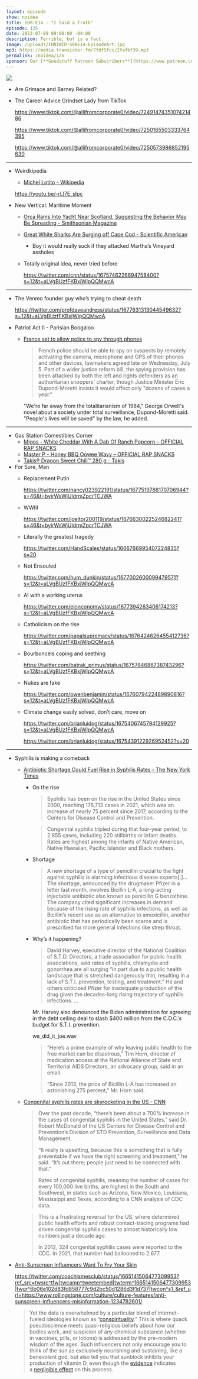 ```yaml
---
layout: episode
show: noidea
title: S08:E14 - "I Said a Truth"
episode: 125
date: 2023-07-09 09:00:00 -04:00
description: Terrible, but is a fact.
image: /uploads/IHNIWID-S08E14-EpisodeArt.jpg
mp3: https://media.transistor.fm/7fdf5fcc/2fafbf39.mp3
permalink: /noidea/125
sponsor: Our [**Goodstuff Patreon Subscribers**](https://www.patreon.com/goodstuff "Goodstuff on Patreon") and listeners just like you! Support your favorite podcasts directly to get access to the discord and more.
---
```


![](/uploads/IHNIWID-S08E14-EpisodeArt.jpg)

- Are Grimace and Barney Related?
- The Career Advice Grindset Lady from TikTok
    
    https://www.tiktok.com/@allifromcorporate0/video/7249147435107421486
    
    https://www.tiktok.com/@allifromcorporate0/video/7250165503333764395
    
    https://www.tiktok.com/@allifromcorporate0/video/7250573986852195630
    

---

- Weirdkipedia
    - [Michel Lotito - Wikipedia](https://en.wikipedia.org/wiki/Michel_Lotito)
    
    https://youtu.be/-rLl7E_sIpc
    
- New Vertical: Maritime Moment
    - [Orca Rams Into Yacht Near Scotland, Suggesting the Behavior May Be Spreading - Smithsonian Magazine](https://www.smithsonianmag.com/smart-news/orca-rams-into-yacht-near-scotland-behavior-may-be-spreading-180982429/)
    - [Great White Sharks Are Surging off Cape Cod - Scientific American](https://www.scientificamerican.com/article/remarkable-rebound-the-great-white-sharks-of-cape-cod1/)
        - Boy it would really suck if they attacked Martha’s Vineyard assholes
    - Totally original idea, never tried before
        
        https://twitter.com/cnn/status/1675746226694758400?s=12&t=aLVgBUzfFKBxjWIpQQMwcA
        

---

- The Venmo founder guy who’s trying to cheat death
    
    https://twitter.com/profdaveandress/status/1677631313044549632?s=12&t=aLVgBUzfFKBxjWIpQQMwcA
    
- Patriot Act II - Parisian Boogaloo
    - [France set to allow police to spy through phones](https://www.lemonde.fr/en/france/article/2023/07/06/france-set-to-allow-police-to-spy-through-phones_6044269_7.html)
        
        > French police should be able to spy on suspects by remotely activating the camera, microphone and GPS of their phones and other devices, lawmakers agreed late on Wednesday, July 5. Part of a wider justice reform bill, the spying provision has been attacked by both the left and rights defenders as an authoritarian snoopers' charter, though Justice Minister Éric Dupond-Moretti insists it would affect only "dozens of cases a year.”
        
        "We're far away from the totalitarianism of 1984," George Orwell's novel about a society under total surveillance, Dupond-Moretti said. "People's lives will be saved" by the law, he added.
        > 

---

- Gas Station Comestibles Corner
    - [Migos - White Cheddar With A Dab Of Ranch Popcorn – OFFICIAL RAP SNACKS](https://www.rapsnacks.net/products/migos-white-cheddar-with-a-dab-of-ranch-popcorn-6-bags)
    - [Master P - Honey BBQ Oowee Wavy – OFFICIAL RAP SNACKS](https://www.rapsnacks.net/products/master-p-honey-bbq-oowee-wavy-6-bags)
    - [Takis® Dragon Sweet Chili™ 280 g - Takis](https://takis.ca/products/spicy-tortilla-chips/takis-dragon-sweet-chili/280-g)
- For Sure, Man
    - Replacement Putin
        
        https://twitter.com/nancy023922191/status/1677519788170706944?s=46&t=byirWsWjUldrmZpcrTCJWA
        
    - WWIII
        
        https://twitter.com/joeltor200119/status/1676630022524682241?s=46&t=byirWsWjUldrmZpcrTCJWA
        
    - Literally the greatest tragedy
        
        https://twitter.com/HandScales/status/1666766995407224835?s=20
        
    - Not Ensouled
        
        https://twitter.com/hum_dunkin/status/1677002600099479571?s=12&t=aLVgBUzfFKBxjWIpQQMwcA
        
    - AI with a working uterus
        
        https://twitter.com/elonconomy/status/1677394263406174213?s=12&t=aLVgBUzfFKBxjWIpQQMwcA
        
    - Catholicism on the rise
        
        https://twitter.com/papalsupremacy/status/1676424626455412736?s=12&t=aLVgBUzfFKBxjWIpQQMwcA
        
    - Bourboncels coping and seething
        
        https://twitter.com/batrak_primus/status/1675784686738743296?s=12&t=aLVgBUzfFKBxjWIpQQMwcA
        
    - Nukes are fake
        
        https://twitter.com/owenbenjamin/status/1676079422489890816?s=12&t=aLVgBUzfFKBxjWIpQQMwcA
        
    - Climate change easily solved, don’t care, move on
        
        https://twitter.com/brianluidog/status/1675406745794129925?s=12&t=aLVgBUzfFKBxjWIpQQMwcA
        
        https://twitter.com/brianluidog/status/1675439122926952452?s=20
        

---

- Syphilis is making a comeback
    - [Antibiotic Shortage Could Fuel Rise in Syphilis Rates - The New York Times](https://www.nytimes.com/2023/07/07/health/syphilis-epidemic-antibiotic-shortage-pfizer.html)
        - On the rise
            
            > Syphilis has been on the rise in the United States since 2000, reaching 176,713 cases in 2021, which was an increase of nearly 75 percent since 2017, according to the Centers for Disease Control and Prevention.
            > 
            
            > Congenital syphilis tripled during that four-year period, to 2,855 cases, including 220 stillbirths or infant deaths. Rates are highest among the infants of Native American, Native Hawaiian, Pacific Islander and Black mothers.
            > 
        - Shortage
            
            > A new shortage of a type of penicillin crucial to the fight against syphilis is alarming infectious disease experts[.]…The shortage, announced by the drugmaker Pfizer in a letter last month, involves Bicillin L-A, a long-acting injectable antibiotic also known as penicillin G benzathine. The company cited significant increases in demand because of the rising rate of syphilis infections, as well as Bicillin’s recent use as an alternative to amoxicillin, another antibiotic that has periodically been scarce and is prescribed for more general infections like strep throat.
            > 
        - Why’s it happening?
            
            > David Harvey, executive director of the National Coalition of S.T.D. Directors, a trade association for public health associations, said rates of syphilis, chlamydia and gonorrhea are all surging “in part due to a public health landscape that is stretched dangerously thin, resulting in a lack of S.T.I. prevention, testing, and treatment.” He and others criticized Pfizer for inadequate production of the drug given the decades-long rising trajectory of syphilis infections. … 
            
            Mr. Harvey also denounced the Biden administration for agreeing in the debt ceiling deal to slash $400 million from the C.D.C.’s budget for S.T.I. prevention.
            > 
            
            we_did_it_joe.wav
            
            > “Here’s a prime example of why leaving public health to the free market can be disastrous,” Tim Horn, director of medication access at the National Alliance of State and Territorial AIDS Directors, an advocacy group, said in an email.
            > 
            > 
            > “Since 2013, the price of Bicillin L-A has increased an astonishing 275 percent,” Mr. Horn said.
            > 
    - [Congenital syphilis rates are skyrocketing in the US - CNN](https://www.cnn.com/2023/03/01/health/congenital-syphilis-alarming-rise/index.html)
        
        > Over the past decade, “there’s been about a 700% increase in the cases of congenital syphilis in the United States,” said Dr. Robert McDonald of the US Centers for Disease Control and Prevention’s Division of STD Prevention, Surveillance and Data Management.
        > 
        > 
        > “It really is upsetting, because this is something that is fully preventable if we have the right screening and treatment,” he said. “It’s out there; people just need to be connected with that.”
        > 
        > Rates of congenital syphilis, meaning the number of cases for every 100,000 live births, are highest in the South and Southwest, in states such as Arizona, New Mexico, Louisiana, Mississippi and Texas, according to a CNN analysis of CDC data. 
        > 
        
        > This is a frustrating reversal for the US, where determined public health efforts and robust contact-tracing programs had driven congenital syphilis cases to almost historically low numbers just a decade ago.
        > 
        > 
        > In 2012, 324 congenital syphilis cases were reported to the CDC. In 2021, that number had ballooned to 2,677.
        > 
- [Anti-Sunscreen Influencers Want To Fry Your Skin](https://www.rollingstone.com/culture/culture-features/anti-sunscreen-influencers-misinformation-1234782601/)
    
    https://twitter.com/coachjamesclub/status/1665141506477309953?ref_src=twsrc^tfw|twcamp^tweetembed|twterm^1665141506477309953|twgr^6b06e102d83fd858777c9d2bc50d1286d3f1d737|twcon^s1_&ref_url=https://www.rollingstone.com/culture/culture-features/anti-sunscreen-influencers-misinformation-1234782601/
    
    > Yet the data is overwhelmed by a particular blend of internet-fueled ideologies known as “[conspirituality](https://www.rollingstone.com/culture/culture-features/conspirituality-wellness-world-red-pilled-1234770419/).” This is where quack pseudoscience meets quasi-religious beliefs about how our bodies work, and suspicion of any chemical substance (whether in vaccines, pills, or lotions) is addressed by the pre-modern wisdom of the ages. Such influencers not only encourage you to think of the sun as exclusively nourishing and sustaining, like a benevolent god, but also tell you that sunblock inhibits your production of vitamin D, even though the [evidence](https://pubmed.ncbi.nlm.nih.gov/30945275/) indicates a [negligible effect](https://www.health.harvard.edu/staying-healthy/6-things-you-should-know-about-vitamin-d#:~:text=Sunscreen%20prevents%20sunburn%20by%20blocking,might%20not%20be%20that%20important.) on this process.
    >